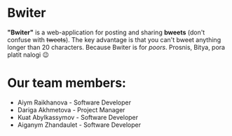 # Bwiter
**"Bwiter"** is a web-application for posting and sharing **bweets** (don't confuse with ~~tweets~~). The key advantage is that you can't bweet anything longer than 20 characters. Because Bwiter is for *poors*. Prosnis, Bitya, pora platit nalogi 😉  

# Our team members:
- Aiym Raikhanova - Software Developer
- Dariga Akhmetova - Project Manager 
- Kuat Abylkassymov - Software Developer
- Aiganym Zhandaulet - Software Developer

